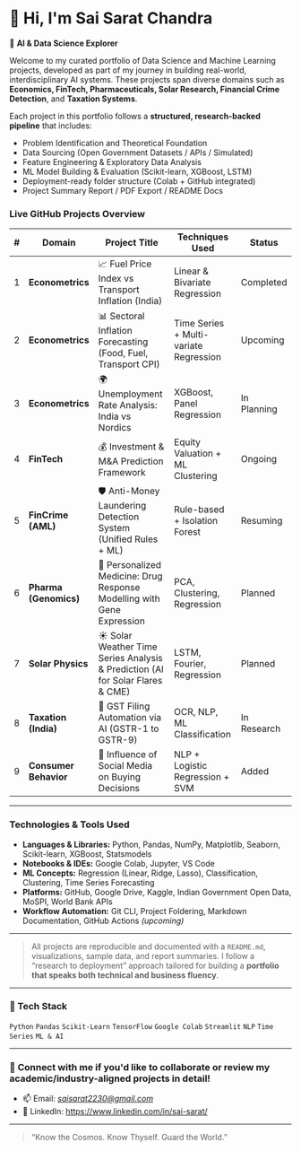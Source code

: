 # 👋 Hi, I'm Sai Sarat Chandra

🎯 **AI & Data Science Explorer**  

Welcome to my curated portfolio of Data Science and Machine Learning projects, developed as part of my journey in building real-world, interdisciplinary AI systems. These projects span diverse domains such as **Economics, FinTech, Pharmaceuticals, Solar Research, Financial Crime Detection**, and **Taxation Systems**.

Each project in this portfolio follows a **structured, research-backed pipeline** that includes:
- Problem Identification and Theoretical Foundation
- Data Sourcing (Open Government Datasets / APIs / Simulated)
- Feature Engineering & Exploratory Data Analysis
- ML Model Building & Evaluation (Scikit-learn, XGBoost, LSTM)
- Deployment-ready folder structure (Colab + GitHub integrated)
- Project Summary Report / PDF Export / README Docs

### Live GitHub Projects Overview

| # | Domain              | Project Title                                                                    | Techniques Used                        | Status         |
|---|---------------------|----------------------------------------------------------------------------------|----------------------------------------|----------------|
| 1 | **Econometrics**    | 📈 Fuel Price Index vs Transport Inflation (India)                               | Linear & Bivariate Regression          | Completed    |
| 2 | **Econometrics**    | 📊 Sectoral Inflation Forecasting (Food, Fuel, Transport CPI)                    | Time Series + Multi-variate Regression | Upcoming     |
| 3 | **Econometrics**    | 🌍 Unemployment Rate Analysis: India vs Nordics                                  | XGBoost, Panel Regression              | In Planning  |
| 4 | **FinTech**         | 💰 Investment & M&A Prediction Framework                                          | Equity Valuation + ML Clustering       | Ongoing      |
| 5 | **FinCrime (AML)**  | 🛡️ Anti-Money Laundering Detection System (Unified Rules + ML)                  | Rule-based + Isolation Forest          | Resuming     |
| 6 | **Pharma (Genomics)**| 🧬 Personalized Medicine: Drug Response Modelling with Gene Expression          | PCA, Clustering, Regression            | Planned      |
| 7 | **Solar Physics**   | ☀️ Solar Weather Time Series Analysis & Prediction (AI for Solar Flares & CME)   | LSTM, Fourier, Regression              | Planned      |
| 8 | **Taxation (India)**| 📄 GST Filing Automation via AI (GSTR-1 to GSTR-9)                                | OCR, NLP, ML Classification            | In Research  |
| 9 | **Consumer Behavior**| 🧵 Influence of Social Media on Buying Decisions                                 | NLP + Logistic Regression + SVM        | Added        |

---

### Technologies & Tools Used

- **Languages & Libraries:** Python, Pandas, NumPy, Matplotlib, Seaborn, Scikit-learn, XGBoost, Statsmodels
- **Notebooks & IDEs:** Google Colab, Jupyter, VS Code
- **ML Concepts:** Regression (Linear, Ridge, Lasso), Classification, Clustering, Time Series Forecasting
- **Platforms:** GitHub, Google Drive, Kaggle, Indian Government Open Data, MoSPI, World Bank APIs
- **Workflow Automation:** Git CLI, Project Foldering, Markdown Documentation, GitHub Actions *(upcoming)*

---

> All projects are reproducible and documented with a `README.md`, visualizations, sample data, and report summaries. I follow a “research to deployment” approach tailored for building a **portfolio that speaks both technical and business fluency**.

---


### 🧰 Tech Stack
`Python` `Pandas` `Scikit-Learn` `TensorFlow` `Google Colab` `Streamlit` `NLP` `Time Series` `ML & AI`

---

### 📩 **Connect with me** if you'd like to collaborate or review my academic/industry-aligned projects in detail!
- 📫 Email: *saisarat2230@gmail.com*
- 🔗 LinkedIn: https://www.linkedin.com/in/sai-sarat/

---

> “Know the Cosmos. Know Thyself. Guard the World.”
